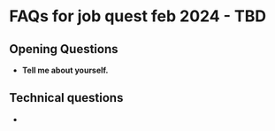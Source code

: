 # FAQs for job quest feb 2024 - TBD

## Opening Questions
- **Tell me about yourself.**

## Technical questions
- 
